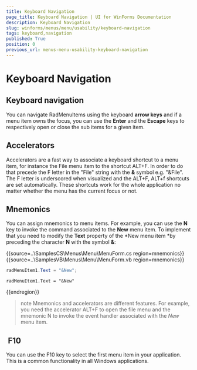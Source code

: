 ```yaml
---
title: Keyboard Navigation
page_title: Keyboard Navigation | UI for WinForms Documentation
description: Keyboard Navigation
slug: winforms/menus/menu/usability/keyboard-navigation
tags: keyboard,navigation
published: True
position: 0
previous_url: menus-menu-usability-keyboard-navigation
---
```


# Keyboard Navigation



## Keyboard navigation

You can navigate RadMenuItems using the keyboard __arrow keys__ and if a menu item owns the focus, you can use the __Enter__ and the __Escape__ keys to respectively open or close the sub items for a given item. 

## Accelerators

Accelerators are a fast way to associate a keyboard shortcut to a menu item, for instance the File menu item to the shortcut ALT+F. In order to do that precede the F letter in the "File" string with the __&__ symbol e.g. "&File". The F letter is underscored when visualized and the ALT+F, ALT+f shortcuts are set automatically. These shortcuts work for the whole application no matter whether the menu has the current focus or not. 

## Mnemonics 

You can assign mnemonics to menu items. For example, you can use the __N__ key to invoke the command associated to the __New__ menu item. To implement that you need to modify the __Text__ property of the *New menu item *by preceding the character __N__ with the symbol __&__:

{{source=..\SamplesCS\Menus\Menu\MenuForm.cs region=mnemonics}} 
{{source=..\SamplesVB\Menus\Menu\MenuForm.vb region=mnemonics}} 

````C#
radMenuItem1.Text = "&New";

````
````VB.NET
radMenuItem1.Text = "&New"

````

{{endregion}} 

>note Mnemonics and accelerators are different features. For example, you need the accelerator ALT+F to open the file menu and the mnemonic N to invoke the event handler associated with the *New* menu item.
>

##  F10

You can use the F10 key to select the first menu item in your application. This is a common functionality in all Windows applications.
